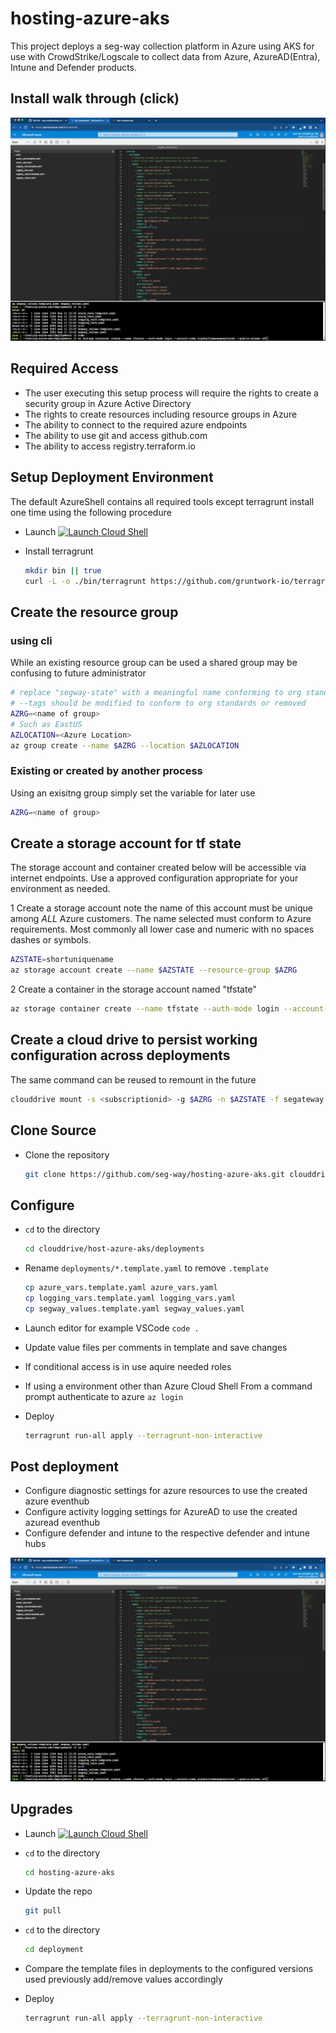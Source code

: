 # hosting-azure-aks

This project deploys a seg-way collection platform in Azure using AKS for use with CrowdStrike/Logscale
to collect data from Azure, AzureAD(Entra), Intune and Defender products.

## Install walk through (click)

[![Segway Install Walkthrough](segway.png)](https://app.screencast.com/SupiEWJghimRX/e "Segway Install Walkthrough")

## Required Access

* The user executing this setup process will require the rights to create a security group in Azure Active Directory
* The rights to create resources including resource groups in Azure
* The ability to connect to the required azure endpoints
* The ability to use git and access github.com
* The ability to access registry.terraform.io

## Setup Deployment Environment

The default AzureShell contains all required tools except terragrunt install one time using the following procedure

* Launch [![Launch Cloud Shell](https://learn.microsoft.com/azure/cloud-shell/media/embed-cloud-shell/launch-cloud-shell-1.png)](https://shell.azure.com/bash)
* Install terragrunt

    ```bash
    mkdir bin || true
    curl -L -o ./bin/terragrunt https://github.com/gruntwork-io/terragrunt/releases/download/v0.48.7/terragrunt_linux_amd64; chmod +x bin/terragrunt
    ```

## Create the resource group

### using cli

While an existing resource group can be used a shared group may be confusing to future administrator

```bash
# replace "segway-state" with a meaningful name conforming to org standards
# --tags should be modified to conform to org standards or removed
AZRG=<name of group>
# Such as EastUS
AZLOCATION=<Azure Location> 
az group create --name $AZRG --location $AZLOCATION
```

### Existing or created by another process

Using an exisitng group simply set the variable for later use

```bash
AZRG=<name of group>
```

## Create a storage account for tf state

The storage account and container created below will be accessible via internet endpoints. Use a approved configuration appropriate for your environment as needed.

1 Create a storage account note the name of this account must be unique among *ALL* Azure customers. The name selected must conform to Azure requirements. Most commonly all lower case and numeric with no spaces dashes or symbols.

```bash
AZSTATE=shortuniquename
az storage account create --name $AZSTATE --resource-group $AZRG
```

2 Create a container in the storage account named "tfstate"

```bash
az storage container create --name tfstate --auth-mode login --account-name $AZSTATE --public-access off
```

## Create a cloud drive to persist working configuration across deployments

The same command can be reused to remount in the future

```bash
clouddrive mount -s <subscriptionid> -g $AZRG -n $AZSTATE -f segateway -d 31
```

## Clone Source

* Clone the repository

    ```bash
    git clone https://github.com/seg-way/hosting-azure-aks.git clouddrive/host-azure-aks
    ```


## Configure

* `cd` to the directory

    ```bash
    cd clouddrive/host-azure-aks/deployments
    ```

* Rename `deployments/*.template.yaml` to remove `.template`

    ```bash
    cp azure_vars.template.yaml azure_vars.yaml
    cp logging_vars.template.yaml logging_vars.yaml
    cp segway_values.template.yaml segway_values.yaml
    ```

* Launch editor for example VSCode `code .`
* Update value files per comments in template and save changes
* If conditional access is in use aquire needed roles
* If using a environment other than Azure Cloud Shell From a command prompt authenticate to azure `az login`
* Deploy

    ```bash
    terragrunt run-all apply --terragrunt-non-interactive
    ```

## Post deployment

* Configure diagnostic settings for azure resources to use the created azure eventhub
* Configure activity logging settings for AzureAD to use the created azuread eventhub
* Configure defender and intune to the respective defender and intune hubs

[![Segway Configure logging](segway.png)](https://app.screencast.com/kNzItkQAhNDVp/e "Microsoft Cloud Logging Configuration Walkthrough")



## Upgrades

* Launch [![Launch Cloud Shell](https://learn.microsoft.com/azure/cloud-shell/media/embed-cloud-shell/launch-cloud-shell-1.png)](https://shell.azure.com/bash)
* `cd` to the directory

    ```bash
    cd hosting-azure-aks
    ```

* Update the repo

    ```bash
    git pull
    ```

* `cd` to the directory

    ```bash
    cd deployment
    ```

* Compare the template files in deployments to the configured versions used previously add/remove values accordingly

* Deploy

    ```bash
    terragrunt run-all apply --terragrunt-non-interactive
    ```
